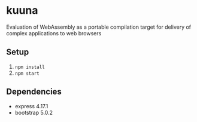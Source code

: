 # kuuna
Evaluation of WebAssembly as a portable compilation target for delivery of complex applications to web browsers

## Setup
1. `npm install`
2. `npm start`

## Dependencies
* express 4.17.1
* bootstrap 5.0.2